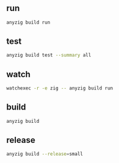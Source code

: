 #

## run

```sh
anyzig build run
```

## test

```sh
anyzig build test --summary all
```

## watch

```sh
watchexec -r -e zig -- anyzig build run
```

## build

```sh
anyzig build
```

## release

```sh
anyzig build --release=small
```
